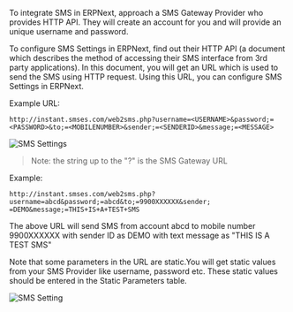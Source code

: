 To integrate SMS in ERPNext, approach a SMS Gateway Provider who provides HTTP
API. They will create an account for you and will provide an unique username
and password.

To configure SMS Settings in ERPNext, find out their HTTP API (a document
which describes the method of accessing their SMS interface from 3rd party
applications). In this document, you will get an URL which is used to send the
SMS using HTTP request. Using this URL, you can configure SMS Settings in
ERPNext.

Example URL:  

    
    
    http://instant.smses.com/web2sms.php?username=<USERNAME>&password;=<PASSWORD>&to;=<MOBILENUMBER>&sender;=<SENDERID>&message;=<MESSAGE>
    

![SMS Settings](assets/frappe_io/images/erpnext/sms-setting2.jpg)

> Note: the string up to the "?" is the SMS Gateway URL

Example:

    
    
    http://instant.smses.com/web2sms.php?username=abcd&password;=abcd&to;=9900XXXXXX&sender;
    =DEMO&message;=THIS+IS+A+TEST+SMS

The above URL will send SMS from account abcd to mobile number 9900XXXXXX with
sender ID as DEMO with text message as "THIS IS A TEST SMS"

Note that some parameters in the URL are static.You will get static values
from your SMS Provider like username, password etc. These static values should
be entered in the Static Parameters table.

![SMS Setting](assets/frappe_io/images/erpnext/sms-settings1.png)

